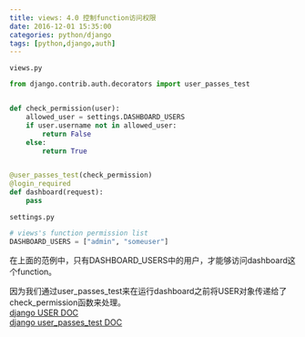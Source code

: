 ```yaml
---
title: views: 4.0 控制function访问权限
date: 2016-12-01 15:35:00
categories: python/django
tags: [python,django,auth]
---
```


`views.py`
``` python
from django.contrib.auth.decorators import user_passes_test


def check_permission(user):
    allowed_user = settings.DASHBOARD_USERS
    if user.username not in allowed_user:
        return False
    else:
        return True


@user_passes_test(check_permission)
@login_required
def dashboard(request):
    pass
```
`settings.py`
``` python
# views's function permission list
DASHBOARD_USERS = ["admin", "someuser"]
```

在上面的范例中，只有DASHBOARD_USERS中的用户，才能够访问dashboard这个function。  

因为我们通过user_passes_test来在运行dashboard之前将USER对象传递给了check_permission函数来处理。  
[django USER DOC](https://docs.djangoproject.com/en/1.10/ref/contrib/auth/#django.contrib.auth.models.User)  
[django user_passes_test DOC](https://docs.djangoproject.com/en/1.10/topics/auth/default/#django.contrib.auth.decorators.user_passes_test)
